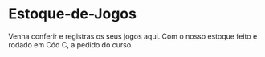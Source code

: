 # Estoque-de-Jogos
Venha conferir e registras os seus jogos aqui. Com o nosso estoque feito e rodado em Cód C, a pedido do curso.
